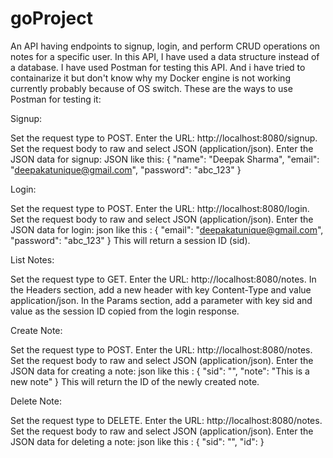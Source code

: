 # goProject
An API having endpoints to signup, login, and perform CRUD operations on notes for a specific user.
In this API, I have used a data structure instead of a database.
I have used Postman for testing this API. And i have tried to containarize it but don't know why my Docker engine is not working currently probably because of OS switch.
These are the ways to use Postman for testing it:

Signup:

Set the request type to POST.
Enter the URL: http://localhost:8080/signup.
Set the request body to raw and select JSON (application/json).
Enter the JSON data for signup:
JSON like this:
{
  "name": "Deepak Sharma",
  "email": "deepakatunique@gmail.com",
  "password": "abc_123"
}

Login:

Set the request type to POST.
Enter the URL: http://localhost:8080/login.
Set the request body to raw and select JSON (application/json).
Enter the JSON data for login:
json like this : 
{
  "email": "deepakatunique@gmail.com",
  "password": "abc_123"
}
This will return a session ID (sid).


List Notes:

Set the request type to GET.
Enter the URL: http://localhost:8080/notes.
In the Headers section, add a new header with key Content-Type and value application/json.
In the Params section, add a parameter with key sid and value as the session ID copied from the login response.


Create Note:

Set the request type to POST.
Enter the URL: http://localhost:8080/notes.
Set the request body to raw and select JSON (application/json).
Enter the JSON data for creating a note:
json like this : 
{
  "sid": "<your session id which was generated when you login>",
  "note": "This is a new note"
}
This will return the ID of the newly created note.



Delete Note:

Set the request type to DELETE.
Enter the URL: http://localhost:8080/notes.
Set the request body to raw and select JSON (application/json).
Enter the JSON data for deleting a note:
json like this : 
{
  "sid": "<your-session-id>",
  "id": <note-id>
}
